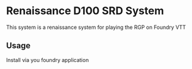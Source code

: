# Renaissance D100 SRD System

This system is a renaissance system for playing the RGP on Foundry VTT

## Usage

Install via you foundry application

